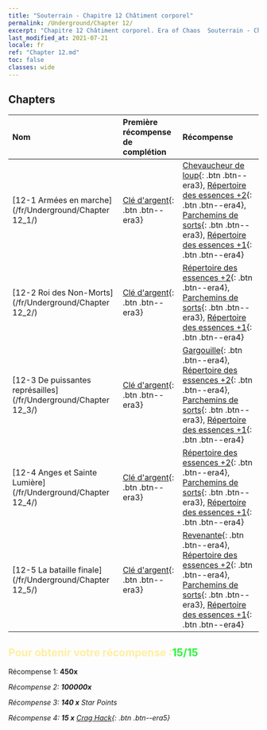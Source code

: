 ```yaml
---
title: "Souterrain - Chapitre 12 Châtiment corporel"
permalink: /Underground/Chapter 12/
excerpt: "Chapitre 12 Châtiment corporel. Era of Chaos  Souterrain - Chapitre 12. Châtiment corporel"
last_modified_at: 2021-07-21
locale: fr
ref: "Chapter 12.md"
toc: false
classes: wide
---
```


## Chapters

  | Nom |  Première récompense de complétion | Récompense |
  |:------------|:------------|:------------| 
  | [12-1 Armées en marche](/fr/Underground/Chapter 12_1/) | [Clé d'argent](/ItemsFR/con_693/){: .btn .btn--era3} | [Chevaucheur de loup](/ItemsFR/unt_218/){: .btn .btn--era3}, [Répertoire des essences +2](/ItemsFR/mat_53/){: .btn .btn--era4}, [Parchemins de sorts](/ItemsFR/con_694/){: .btn .btn--era3}, [Répertoire des essences +1](/ItemsFR/mat_46/){: .btn .btn--era4} |
  | [12-2 Roi des Non-Morts](/fr/Underground/Chapter 12_2/) | [Clé d'argent](/ItemsFR/con_693/){: .btn .btn--era3} | [Répertoire des essences +2](/ItemsFR/mat_53/){: .btn .btn--era4}, [Parchemins de sorts](/ItemsFR/con_694/){: .btn .btn--era3}, [Répertoire des essences +1](/ItemsFR/mat_46/){: .btn .btn--era4} |
  | [12-3 De puissantes représailles](/fr/Underground/Chapter 12_3/) | [Clé d'argent](/ItemsFR/con_693/){: .btn .btn--era3} | [Gargouille](/ItemsFR/unt_236/){: .btn .btn--era4}, [Répertoire des essences +2](/ItemsFR/mat_53/){: .btn .btn--era4}, [Parchemins de sorts](/ItemsFR/con_694/){: .btn .btn--era3}, [Répertoire des essences +1](/ItemsFR/mat_46/){: .btn .btn--era4} |
  | [12-4 Anges et Sainte Lumière](/fr/Underground/Chapter 12_4/) | [Clé d'argent](/ItemsFR/con_693/){: .btn .btn--era3} | [Répertoire des essences +2](/ItemsFR/mat_53/){: .btn .btn--era4}, [Parchemins de sorts](/ItemsFR/con_694/){: .btn .btn--era3}, [Répertoire des essences +1](/ItemsFR/mat_46/){: .btn .btn--era4} |
  | [12-5 La bataille finale](/fr/Underground/Chapter 12_5/) | [Clé d'argent](/ItemsFR/con_693/){: .btn .btn--era3} | [Revenante](/ItemsFR/unt_210/){: .btn .btn--era4}, [Répertoire des essences +2](/ItemsFR/mat_53/){: .btn .btn--era4}, [Parchemins de sorts](/ItemsFR/con_694/){: .btn .btn--era3}, [Répertoire des essences +1](/ItemsFR/mat_46/){: .btn .btn--era4} |


## <span style="color: #ffeea0">Pour obtenir votre récompense :</span><span style="color: #27f73a">15/15</span>

 Récompense 1:  **450x** <i class="fas fa-gem"/>

 Récompense 2:  **100000x** <i class="fas fa-coins"/>

 Récompense 3: **140 x** Star Points

 Récompense 4: **15 x** [Crag Hack](/ItemsFR/her_375/){: .btn .btn--era5}

